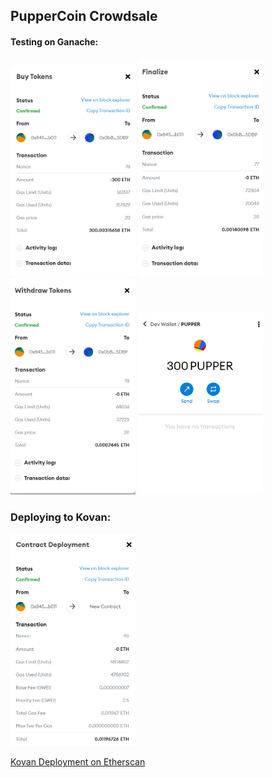 ## PupperCoin Crowdsale

#### Testing on Ganache:
<img src="./screenshots/ganache_buy_token.PNG" width="200">
<img src="./screenshots/ganache_finalize.PNG" width="200">
<img src="./screenshots/ganache_withdraw_tokens.PNG" width="200">
<img src="./screenshots/ganache_pupper.PNG" width="200">

### Deploying to Kovan:

<img src="./screenshots/kovan_deployment.PNG" width="200">

[Kovan Deployment on Etherscan](https://kovan.etherscan.io/tx/0x6219250aecce7f4d7f7c5975efc4c1eff2f977ee934e266d7c5e1d7deffa6a1e)

